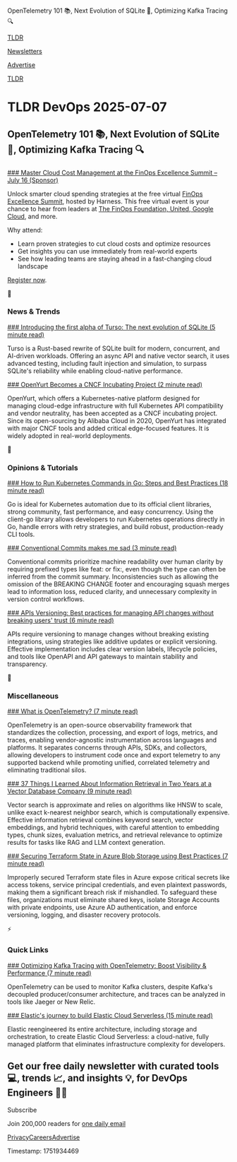 OpenTelemetry 101 📚, Next Evolution of SQLite 🧬, Optimizing Kafka Tracing 🔍

[TLDR](/)

[Newsletters](/newsletters)

[Advertise](https://advertise.tldr.tech/)

[TLDR](/)

# TLDR DevOps 2025-07-07

## OpenTelemetry 101 📚, Next Evolution of SQLite 🧬, Optimizing Kafka Tracing 🔍

### 

[### Master Cloud Cost Management at the FinOps Excellence Summit – July 16 (Sponsor)](https://www.harness.io/event/finops-excellence-summit?campaign_id=701Uw00000Q94ZDIAZ&amp;utm_source=tldr&amp;utm_medium=email-paid)

Unlock smarter cloud spending strategies at the free virtual [FinOps Excellence Summit](https://www.harness.io/event/finops-excellence-summit?campaign_id=701Uw00000Q94ZDIAZ&utm_source=tldr&utm_medium=email-paid), hosted by Harness. This free virtual event is your chance to hear from leaders at [The FinOps Foundation, United, Google Cloud](https://www.harness.io/event/finops-excellence-summit?campaign_id=701Uw00000Q94ZDIAZ&utm_source=tldr&utm_medium=email-paid), and more.

Why attend:

* Learn proven strategies to cut cloud costs and optimize resources
* Get insights you can use immediately from real-world experts
* See how leading teams are staying ahead in a fast-changing cloud landscape

[Register now](https://www.harness.io/event/finops-excellence-summit?campaign_id=701Uw00000Q94ZDIAZ&utm_source=tldr&utm_medium=email-paid).

📱

### News & Trends

[### Introducing the first alpha of Turso: The next evolution of SQLite (5 minute read)](https://turso.tech/blog/turso-the-next-evolution-of-sqlite?utm_source=tldrdevops)

Turso is a Rust-based rewrite of SQLite built for modern, concurrent, and AI-driven workloads. Offering an async API and native vector search, it uses advanced testing, including fault injection and simulation, to surpass SQLite's reliability while enabling cloud-native performance.

[### OpenYurt Becomes a CNCF Incubating Project (2 minute read)](https://www.cncf.io/blog/2025/07/02/openyurt-becomes-a-cncf-incubating-project/?utm_source=tldrdevops)

OpenYurt, which offers a Kubernetes-native platform designed for managing cloud-edge infrastructure with full Kubernetes API compatibility and vendor neutrality, has been accepted as a CNCF incubating project. Since its open-sourcing by Alibaba Cloud in 2020, OpenYurt has integrated with major CNCF tools and added critical edge-focused features. It is widely adopted in real-world deployments.

🚀

### Opinions & Tutorials

[### How to Run Kubernetes Commands in Go: Steps and Best Practices (18 minute read)](https://thenewstack.io/how-to-run-kubernetes-commands-in-go-steps-and-best-practices/?utm_source=tldrdevops)

Go is ideal for Kubernetes automation due to its official client libraries, strong community, fast performance, and easy concurrency. Using the client-go library allows developers to run Kubernetes operations directly in Go, handle errors with retry strategies, and build robust, production-ready CLI tools.

[### Conventional Commits makes me sad (3 minute read)](https://srazkvt.codeberg.page/posts/2025-07-06-conventional-commits-makes-me-sad.html?utm_source=tldrdevops)

Conventional commits prioritize machine readability over human clarity by requiring prefixed types like feat: or fix:, even though the type can often be inferred from the commit summary. Inconsistencies such as allowing the omission of the BREAKING CHANGE footer and encouraging squash merges lead to information loss, reduced clarity, and unnecessary complexity in version control workflows.

[### APIs Versioning: Best practices for managing API changes without breaking users' trust (6 minute read)](https://newsletter.francofernando.com/p/apis-versioning?utm_source=tldrdevops)

APIs require versioning to manage changes without breaking existing integrations, using strategies like additive updates or explicit versioning. Effective implementation includes clear version labels, lifecycle policies, and tools like OpenAPI and API gateways to maintain stability and transparency.

🎁

### Miscellaneous

[### What is OpenTelemetry? (7 minute read)](https://signoz.io/blog/what-is-opentelemetry/?utm_source=tldrdevops)

OpenTelemetry is an open-source observability framework that standardizes the collection, processing, and export of logs, metrics, and traces, enabling vendor-agnostic instrumentation across languages and platforms. It separates concerns through APIs, SDKs, and collectors, allowing developers to instrument code once and export telemetry to any supported backend while promoting unified, correlated telemetry and eliminating traditional silos.

[### 37 Things I Learned About Information Retrieval in Two Years at a Vector Database Company (9 minute read)](https://www.leoniemonigatti.com/blog/what_i_learned.html?utm_source=tldrdevops)

Vector search is approximate and relies on algorithms like HNSW to scale, unlike exact k-nearest neighbor search, which is computationally expensive. Effective information retrieval combines keyword search, vector embeddings, and hybrid techniques, with careful attention to embedding types, chunk sizes, evaluation metrics, and retrieval relevance to optimize results for tasks like RAG and LLM context generation.

[### Securing Terraform State in Azure Blob Storage using Best Practices (7 minute read)](https://build5nines.com/securing-terraform-state-in-azure-blob-storage-using-best-practices/?utm_source=tldrdevops)

Improperly secured Terraform state files in Azure expose critical secrets like access tokens, service principal credentials, and even plaintext passwords, making them a significant breach risk if mishandled. To safeguard these files, organizations must eliminate shared keys, isolate Storage Accounts with private endpoints, use Azure AD authentication, and enforce versioning, logging, and disaster recovery protocols.

⚡️

### Quick Links

[### Optimizing Kafka Tracing with OpenTelemetry: Boost Visibility & Performance (7 minute read)](https://newrelic.com/blog/how-to-relic/optimizing-kafka-tracing-with-opentelemetry-boost-visibility-performance?utm_source=tldrdevops)

OpenTelemetry can be used to monitor Kafka clusters, despite Kafka's decoupled producer/consumer architecture, and traces can be analyzed in tools like Jaeger or New Relic.

[### Elastic's journey to build Elastic Cloud Serverless (15 minute read)](https://www.elastic.co/blog/journey-to-build-elastic-cloud-serverless?utm_source=tldrdevops)

Elastic reengineered its entire architecture, including storage and orchestration, to create Elastic Cloud Serverless: a cloud-native, fully managed platform that eliminates infrastructure complexity for developers.

## Get our free daily newsletter with curated tools 💻, trends 📈, and insights 💡, for DevOps Engineers 👨‍💻

Subscribe

Join 200,000 readers for [one daily email](/api/latest/devops)

[Privacy](/privacy)[Careers](https://jobs.ashbyhq.com/tldr.tech)[Advertise](/devops/advertise)

Timestamp: 1751934469